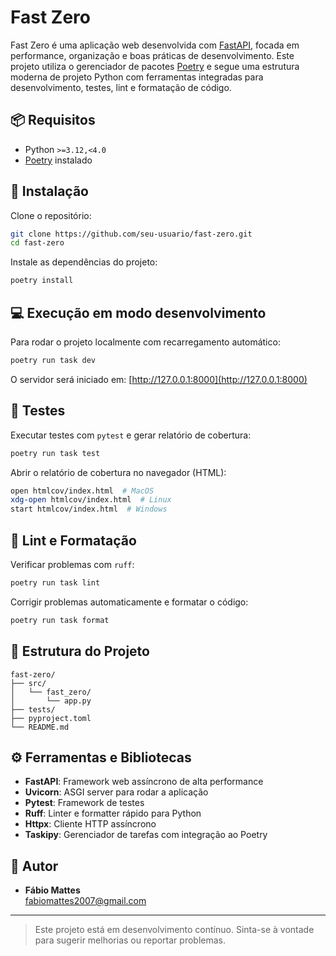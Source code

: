 # Fast Zero

Fast Zero é uma aplicação web desenvolvida com [FastAPI](https://fastapi.tiangolo.com/), focada em performance, organização e boas práticas de desenvolvimento. Este projeto utiliza o gerenciador de pacotes [Poetry](https://python-poetry.org/) e segue uma estrutura moderna de projeto Python com ferramentas integradas para desenvolvimento, testes, lint e formatação de código.

## 📦 Requisitos

- Python `>=3.12,<4.0`
- [Poetry](https://python-poetry.org/docs/#installation) instalado

## 🚀 Instalação

Clone o repositório:

```bash
git clone https://github.com/seu-usuario/fast-zero.git
cd fast-zero
```

Instale as dependências do projeto:

```bash
poetry install
```

## 💻 Execução em modo desenvolvimento

Para rodar o projeto localmente com recarregamento automático:

```bash
poetry run task dev
```

O servidor será iniciado em: [http://127.0.0.1:8000](http://127.0.0.1:8000)

## 🧪 Testes

Executar testes com `pytest` e gerar relatório de cobertura:

```bash
poetry run task test
```

Abrir o relatório de cobertura no navegador (HTML):

```bash
open htmlcov/index.html  # MacOS
xdg-open htmlcov/index.html  # Linux
start htmlcov/index.html  # Windows
```

## 🧹 Lint e Formatação

Verificar problemas com `ruff`:

```bash
poetry run task lint
```

Corrigir problemas automaticamente e formatar o código:

```bash
poetry run task format
```

## 📂 Estrutura do Projeto

```
fast-zero/
├── src/
│   └── fast_zero/
│       └── app.py
├── tests/
├── pyproject.toml
└── README.md
```

## ⚙️ Ferramentas e Bibliotecas

- **FastAPI**: Framework web assíncrono de alta performance
- **Uvicorn**: ASGI server para rodar a aplicação
- **Pytest**: Framework de testes
- **Ruff**: Linter e formatter rápido para Python
- **Httpx**: Cliente HTTP assíncrono
- **Taskipy**: Gerenciador de tarefas com integração ao Poetry

## 👤 Autor

- **Fábio Mattes**  
  [fabiomattes2007@gmail.com](mailto:fabiomattes2007@gmail.com)

---

> Este projeto está em desenvolvimento contínuo. Sinta-se à vontade para sugerir melhorias ou reportar problemas.